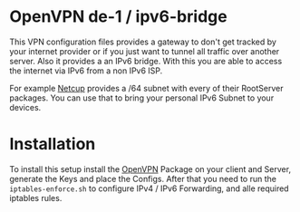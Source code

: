 # OpenVPN de-1 / ipv6-bridge

This VPN configuration files provides a gateway to don't get tracked by
your internet provider or if you just want to tunnel all traffic over
another server. Also it provides a an IPv6 bridge. With this you are
able to access the internet via IPv6 from a non IPv6 ISP.

For example [Netcup](https://netcup.de) provides a /64 subnet with every
of their RootServer packages. You can use that to bring your personal
IPv6 Subnet to your devices.

# Installation
To install this setup install the [OpenVPN](https://openvpn.net/)
Package on your client and Server, generate the Keys and place the
Configs. After that you need to run the `iptables-enforce.sh` to
configure IPv4 / IPv6 Forwarding, and alle required iptables rules.
